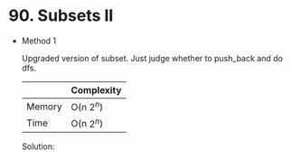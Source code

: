# 90. Subsets II
- Method 1

    Upgraded version of subset. Just judge whether to push_back and do dfs.

    | |   Complexity  |
    | ----------- | ----------- | 
    |  Memory     | O(n $2^n$) | 
    |      Time       |  O(n $2^n$) | 


    Solution:

    ``` h

 
    ```

<!-- - Method 2

    This is another method.

    | |   Complexity  |
    | ----------- | ----------- | 
    |  Memory     | O(n) | 
    |      Time       |  O(n) | 


    Solution:

    ``` h



    ```

- Additional Knowledge:
       
    Here are some additional knowledge.



<br> -->